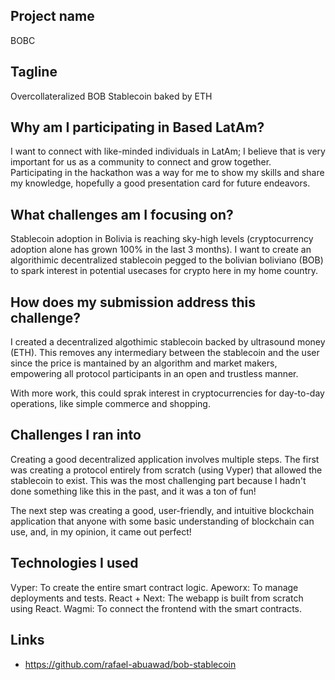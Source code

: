 ## Project name
BOBC

## Tagline
Overcollateralized BOB Stablecoin baked by ETH

## Why am I participating in Based LatAm?
I want to connect with like-minded individuals in LatAm; I believe that is very important for us as a community to connect and grow together. Participating in the hackathon was a way for me to show my skills and share my knowledge, hopefully a good presentation card for future endeavors.

## What challenges am I focusing on?
Stablecoin adoption in Bolivia is reaching sky-high levels (cryptocurrency adoption alone has grown 100% in the last 3 months). I want to create an algorithimic decentralized stablecoin pegged to the bolivian boliviano (BOB) to spark interest in potential usecases for crypto here in my home country.

## How does my submission address this challenge?
I created a decentralized algothimic stablecoin backed by ultrasound money (ETH). This removes any intermediary between the stablecoin and the user since the price is mantained by an algorithm and market makers, empowering all protocol participants in an open and trustless manner.

With more work, this could sprak interest in cryptocurrencies for day-to-day operations, like simple commerce and shopping.

## Challenges I ran into
Creating a good decentralized application involves multiple steps. The first was creating a protocol entirely from scratch (using Vyper) that allowed the stablecoin to exist. This was the most challenging part because I hadn't done something like this in the past, and it was a ton of fun!

The next step was creating a good, user-friendly, and intuitive blockchain application that anyone with some basic understanding of blockchain can use, and, in my opinion, it came out perfect!

## Technologies I used
Vyper: To create the entire smart contract logic.
Apeworx: To manage deployments and tests.
React + Next: The webapp is built from scratch using React.
Wagmi: To connect the frontend with the smart contracts.

## Links
- https://github.com/rafael-abuawad/bob-stablecoin
